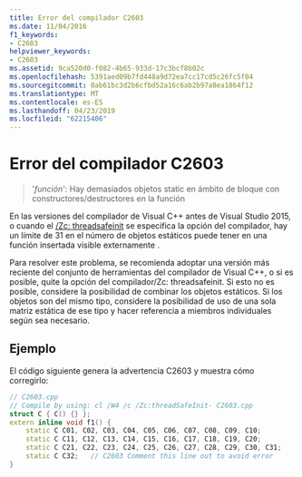 ```yaml
---
title: Error del compilador C2603
ms.date: 11/04/2016
f1_keywords:
- C2603
helpviewer_keywords:
- C2603
ms.assetid: 9ca520d0-f082-4b65-933d-17c3bcf8b02c
ms.openlocfilehash: 5391aed09b7fd448a9d72ea7cc17cd5c26fc5f04
ms.sourcegitcommit: 0ab61bc3d2b6cfbd52a16c6ab2b97a8ea1864f12
ms.translationtype: MT
ms.contentlocale: es-ES
ms.lasthandoff: 04/23/2019
ms.locfileid: "62215406"
---
```

# <a name="compiler-error-c2603"></a>Error del compilador C2603

> '*función*': Hay demasiados objetos static en ámbito de bloque con constructores/destructores en la función

En las versiones del compilador de Visual C++ antes de Visual Studio 2015, o cuando el [/Zc: threadsafeinit](../../build/reference/zc-threadsafeinit-thread-safe-local-static-initialization.md) se especifica la opción del compilador, hay un límite de 31 en el número de objetos estáticos puede tener en una función insertada visible externamente .

Para resolver este problema, se recomienda adoptar una versión más reciente del conjunto de herramientas del compilador de Visual C++, o si es posible, quite la opción del compilador/Zc: threadsafeinit. Si esto no es posible, considere la posibilidad de combinar los objetos estáticos. Si los objetos son del mismo tipo, considere la posibilidad de uso de una sola matriz estática de ese tipo y hacer referencia a miembros individuales según sea necesario.

## <a name="example"></a>Ejemplo

El código siguiente genera la advertencia C2603 y muestra cómo corregirlo:

```cpp
// C2603.cpp
// Compile by using: cl /W4 /c /Zc:threadSafeInit- C2603.cpp
struct C { C() {} };
extern inline void f1() {
    static C C01, C02, C03, C04, C05, C06, C07, C08, C09, C10;
    static C C11, C12, C13, C14, C15, C16, C17, C18, C19, C20;
    static C C21, C22, C23, C24, C25, C26, C27, C28, C29, C30, C31;
    static C C32;   // C2603 Comment this line out to avoid error
}
```
